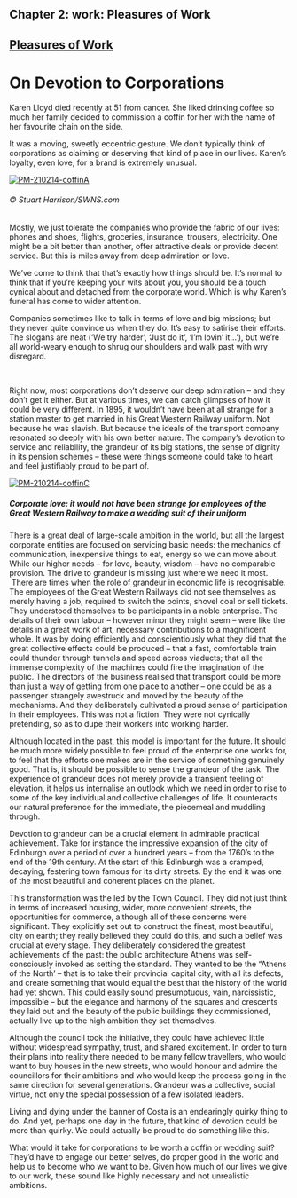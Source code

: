 Chapter  2: work: Pleasures of Work
----------------------------------

[Pleasures of Work](../category/work/pleasures-of-work/index.html)
------------------------------------------------------------------

On Devotion to Corporations
===========================

Karen Lloyd died recently at 51 from cancer. She liked drinking coffee so much her family decided to commission a coffin for her with the name of her favourite chain on the side.

It was a moving, sweetly eccentric gesture. We don’t typically think of corporations as claiming or deserving that kind of place in our lives. Karen’s loyalty, even love, for a brand is extremely unusual.

[![PM-210214-coffinA](http://i1.wp.com/www.thebookoflife.org/wp-content/uploads/2015/03/PM-210214-coffinA.jpg?resize=635%2C496)](http://i0.wp.com/www.thebookoflife.org/wp-content/uploads/2015/03/PM-210214-coffinA.jpg)

###### © Stuart Harrison/SWNS.com

Mostly, we just tolerate the companies who provide the fabric of our lives: phones and shoes, flights, groceries, insurance, trousers, electricity. One might be a bit better than another, offer attractive deals or provide decent service. But this is miles away from deep admiration or love.

We’ve come to think that that’s exactly how things should be. It’s normal to think that if you’re keeping your wits about you, you should be a touch cynical about and detached from the corporate world. Which is why Karen’s funeral has come to wider attention.

Companies sometimes like to talk in terms of love and big missions; but they never quite convince us when they do. It’s easy to satirise their efforts. The slogans are neat (‘We try harder’, ‘Just do it’, ‘I’m lovin’ it…’), but we’re all world-weary enough to shrug our shoulders and walk past with wry disregard.

 

Right now, most corporations don’t deserve our deep admiration – and they don’t get it either. But at various times, we can catch glimpses of how it could be very different. In 1895, it wouldn’t have been at all strange for a station master to get married in his Great Western Railway uniform. Not because he was slavish. But because the ideals of the transport company resonated so deeply with his own better nature. The company’s devotion to service and reliability, the grandeur of its big stations, the sense of dignity in its pension schemes – these were things someone could take to heart and feel justifiably proud to be part of.

[![PM-210214-coffinC](http://i1.wp.com/www.thebookoflife.org/wp-content/uploads/2015/03/PM-210214-coffinC.jpg?resize=635%2C480)](http://i1.wp.com/www.thebookoflife.org/wp-content/uploads/2015/03/PM-210214-coffinC.jpg)

##### Corporate love: it would not have been strange for employees of the Great Western Railway to make a wedding suit of their uniform

There is a great deal of large-scale ambition in the world, but all the largest corporate entities are focused on servicing basic needs: the mechanics of communication, inexpensive things to eat, energy so we can move about. While our higher needs – for love, beauty, wisdom – have no comparable provision. The drive to grandeur is missing just where we need it most.  There are times when the role of grandeur in economic life is recognisable. The employees of the Great Western Railways did not see themselves as merely having a job, required to switch the points, shovel coal or sell tickets. They understood themselves to be participants in a noble enterprise. The details of their own labour – however minor they might seem – were like the details in a great work of art, necessary contributions to a magnificent whole. It was by doing efficiently and conscientiously what they did that the great collective effects could be produced – that a fast, comfortable train could thunder through tunnels and speed across viaducts; that all the immense complexity of the machines could fire the imagination of the public. The directors of the business realised that transport could be more than just a way of getting from one place to another – one could be as a passenger strangely awestruck and moved by the beauty of the mechanisms. And they deliberately cultivated a proud sense of participation in their employees. This was not a fiction. They were not cynically pretending, so as to dupe their workers into working harder.

Although located in the past, this model is important for the future. It should be much more widely possible to feel proud of the enterprise one works for, to feel that the efforts one makes are in the service of something genuinely good. That is, it should be possible to sense the grandeur of the task. The experience of grandeur does not merely provide a transient feeling of elevation, it helps us internalise an outlook which we need in order to rise to some of the key individual and collective challenges of life. It counteracts our natural preference for the immediate, the piecemeal and muddling through.

Devotion to grandeur can be a crucial element in admirable practical achievement. Take for instance the impressive expansion of the city of Edinburgh over a period of over a hundred years – from the 1760’s to the end of the 19th century. At the start of this Edinburgh was a cramped, decaying, festering town famous for its dirty streets. By the end it was one of the most beautiful and coherent places on the planet.

This transformation was the led by the Town Council. They did not just think in terms of increased housing, wider, more convenient streets, the opportunities for commerce, although all of these concerns were significant. They explicitly set out to construct the finest, most beautiful, city on earth; they really believed they could do this, and such a belief was crucial at every stage. They deliberately considered the greatest achievements of the past: the public architecture Athens was self-consciously invoked as setting the standard. They wanted to be the “Athens of the North’ – that is to take their provincial capital city, with all its defects, and create something that would equal the best that the history of the world had yet shown. This could easily sound presumptuous, vain, narcissistic, impossible – but the elegance and harmony of the squares and crescents they laid out and the beauty of the public buildings they commissioned, actually live up to the high ambition they set themselves.

Although the council took the initiative, they could have achieved little without widespread sympathy, trust, and shared excitement. In order to turn their plans into reality there needed to be many fellow travellers, who would want to buy houses in the new streets, who would honour and admire the councillors for their ambitions and who would keep the process going in the same direction for several generations. Grandeur was a collective, social virtue, not only the special possession of a few isolated leaders.

Living and dying under the banner of Costa is an endearingly quirky thing to do. And yet, perhaps one day in the future, that kind of devotion could be more than quirky. We could actually be proud to do something like this.

What would it take for corporations to be worth a coffin or wedding suit? They’d have to engage our better selves, do proper good in the world and help us to become who we want to be. Given how much of our lives we give to our work, these sound like highly necessary and not unrealistic ambitions.


